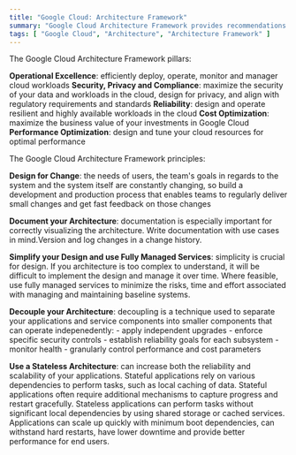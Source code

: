 ```yaml
---
title: "Google Cloud: Architecture Framework"
summary: "Google Cloud Architecture Framework provides recommendations to help architects, developers and administrators design and operate a cloud topology that's secure, efficient, resilient, high-performing and cost-effective."
tags: [ "Google Cloud", "Architecture", "Architecture Framework" ]
---
```


The Google Cloud Architecture Framework pillars:

__Operational Excellence__: efficiently deploy, operate, monitor and manager cloud workloads
__Security, Privacy and Compliance__: maximize the security of your data and workloads in the cloud, design for privacy, and align with regulatory requirements and standards
__Reliability__: design and operate resilient and highly available workloads in the cloud
__Cost Optimization__: maximize the business value of your investments in Google Cloud
__Performance Optimization__: design and tune your cloud resources for optimal performance

The Google Cloud Architecture Framework principles:

__Design for Change__: the needs of users, the team's goals in regards to the system and the system itself are constantly changing, so build a development and production process that enables teams to regularly deliver small changes and get fast feedback on those changes

__Document your Architecture__: documentation is especially important for correctly visualizing the architecture. Write documentation with use cases in mind.Version and log changes in a change history.

__Simplify your Design and use Fully Managed Services__: simplicity is crucial for design.  If you architecture is too complex to understand, it will be difficult to implement the design and manage it over time. Where feasible, use fully managed services to minimize the risks, time and effort associated with managing and maintaining baseline systems.

__Decouple your Architecture__: decoupling is a technique used to separate your applications and service components into smaller components that can operate indepenedently:
    - apply independent upgrades
    - enforce specific security controls
    - establish reliability goals for each subsystem
    - monitor health
    - granularly control performance and cost parameters

__Use a Stateless Architecture__: can increase both the reliability and scalability of your applications.  Stateful applications rely on various dependencies to perform tasks, such as local caching of data.  Stateful applications often require additional mechanisms to capture progress and restart gracefully. Stateless applications can perform tasks without significant local dependencies by using shared storage or cached services.  Applications can scale up quickly with minimum boot dependencies, can withstand hard restarts, have lower downtime and provide better performance for end users. 

